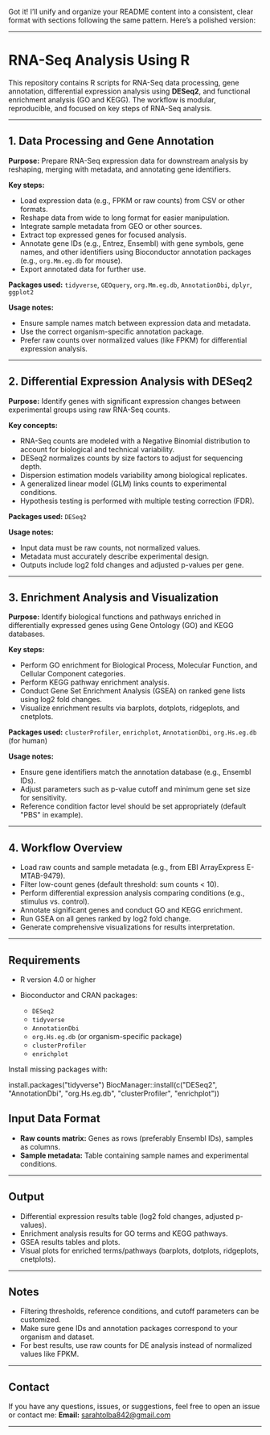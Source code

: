 Got it! I’ll unify and organize your README content into a consistent, clear format with sections following the same pattern. Here’s a polished version:

---

# RNA-Seq Analysis Using R

This repository contains R scripts for RNA-Seq data processing, gene annotation, differential expression analysis using **DESeq2**, and functional enrichment analysis (GO and KEGG). The workflow is modular, reproducible, and focused on key steps of RNA-Seq analysis.

---

## 1. Data Processing and Gene Annotation

**Purpose:**
Prepare RNA-Seq expression data for downstream analysis by reshaping, merging with metadata, and annotating gene identifiers.

**Key steps:**

* Load expression data (e.g., FPKM or raw counts) from CSV or other formats.
* Reshape data from wide to long format for easier manipulation.
* Integrate sample metadata from GEO or other sources.
* Extract top expressed genes for focused analysis.
* Annotate gene IDs (e.g., Entrez, Ensembl) with gene symbols, gene names, and other identifiers using Bioconductor annotation packages (e.g., `org.Mm.eg.db` for mouse).
* Export annotated data for further use.

**Packages used:**
`tidyverse`, `GEOquery`, `org.Mm.eg.db`, `AnnotationDbi`, `dplyr`, `ggplot2`

**Usage notes:**

* Ensure sample names match between expression data and metadata.
* Use the correct organism-specific annotation package.
* Prefer raw counts over normalized values (like FPKM) for differential expression analysis.

---

## 2. Differential Expression Analysis with DESeq2

**Purpose:**
Identify genes with significant expression changes between experimental groups using raw RNA-Seq counts.

**Key concepts:**

* RNA-Seq counts are modeled with a Negative Binomial distribution to account for biological and technical variability.
* DESeq2 normalizes counts by size factors to adjust for sequencing depth.
* Dispersion estimation models variability among biological replicates.
* A generalized linear model (GLM) links counts to experimental conditions.
* Hypothesis testing is performed with multiple testing correction (FDR).

**Packages used:**
`DESeq2`

**Usage notes:**

* Input data must be raw counts, not normalized values.
* Metadata must accurately describe experimental design.
* Outputs include log2 fold changes and adjusted p-values per gene.

---

## 3. Enrichment Analysis and Visualization

**Purpose:**
Identify biological functions and pathways enriched in differentially expressed genes using Gene Ontology (GO) and KEGG databases.

**Key steps:**

* Perform GO enrichment for Biological Process, Molecular Function, and Cellular Component categories.
* Perform KEGG pathway enrichment analysis.
* Conduct Gene Set Enrichment Analysis (GSEA) on ranked gene lists using log2 fold changes.
* Visualize enrichment results via barplots, dotplots, ridgeplots, and cnetplots.

**Packages used:**
`clusterProfiler`, `enrichplot`, `AnnotationDbi`, `org.Hs.eg.db` (for human)

**Usage notes:**

* Ensure gene identifiers match the annotation database (e.g., Ensembl IDs).
* Adjust parameters such as p-value cutoff and minimum gene set size for sensitivity.
* Reference condition factor level should be set appropriately (default "PBS" in example).

---

## 4. Workflow Overview

* Load raw counts and sample metadata (e.g., from EBI ArrayExpress E-MTAB-9479).
* Filter low-count genes (default threshold: sum counts < 10).
* Perform differential expression analysis comparing conditions (e.g., stimulus vs. control).
* Annotate significant genes and conduct GO and KEGG enrichment.
* Run GSEA on all genes ranked by log2 fold change.
* Generate comprehensive visualizations for results interpretation.

---

## Requirements

* R version 4.0 or higher
* Bioconductor and CRAN packages:

  * `DESeq2`
  * `tidyverse`
  * `AnnotationDbi`
  * `org.Hs.eg.db` (or organism-specific package)
  * `clusterProfiler`
  * `enrichplot`

Install missing packages with:


install.packages("tidyverse")
BiocManager::install(c("DESeq2", "AnnotationDbi", "org.Hs.eg.db", "clusterProfiler", "enrichplot"))



## Input Data Format

* **Raw counts matrix:** Genes as rows (preferably Ensembl IDs), samples as columns.
* **Sample metadata:** Table containing sample names and experimental conditions.

---

## Output

* Differential expression results table (log2 fold changes, adjusted p-values).
* Enrichment analysis results for GO terms and KEGG pathways.
* GSEA results tables and plots.
* Visual plots for enriched terms/pathways (barplots, dotplots, ridgeplots, cnetplots).

---

## Notes

* Filtering thresholds, reference conditions, and cutoff parameters can be customized.
* Make sure gene IDs and annotation packages correspond to your organism and dataset.
* For best results, use raw counts for DE analysis instead of normalized values like FPKM.

---

## Contact

If you have any questions, issues, or suggestions, feel free to open an issue or contact me:
**Email:** [sarahtolba842@gmail.com](mailto:sarahtolba842@gmail.com)

---

